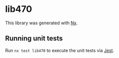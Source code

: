 # lib470

This library was generated with [Nx](https://nx.dev).


## Running unit tests

Run `nx test lib470` to execute the unit tests via [Jest](https://jestjs.io).



